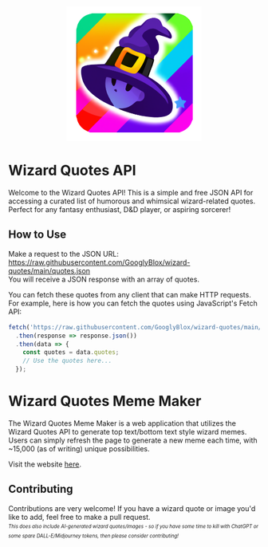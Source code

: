 <p align="center">
  <img width="270" height="270" src="https://github.com/GooglyBlox/wizard-quotes/blob/main/images/logo/wizard-logo.png?raw=true">
</p>

# Wizard Quotes API
Welcome to the Wizard Quotes API! This is a simple and free JSON API for accessing a curated list of humorous and whimsical wizard-related quotes. Perfect for any fantasy enthusiast, D&D player, or aspiring sorcerer!

## How to Use
Make a request to the JSON URL: https://raw.githubusercontent.com/GooglyBlox/wizard-quotes/main/quotes.json  
You will receive a JSON response with an array of quotes.  

You can fetch these quotes from any client that can make HTTP requests. For example, here is how you can fetch the quotes using JavaScript's Fetch API:
```javascript
fetch('https://raw.githubusercontent.com/GooglyBlox/wizard-quotes/main/quotes.json')
  .then(response => response.json())
  .then(data => {
    const quotes = data.quotes;
    // Use the quotes here...
  });
```

# Wizard Quotes Meme Maker
The Wizard Quotes Meme Maker is a web application that utilizes the Wizard Quotes API to generate top text/bottom text style wizard memes. Users can simply refresh the page to generate a new meme each time, with ~15,000 (as of writing) unique possibilities.  

Visit the website [here](https://wizard-quotes.googlyblox.repl.co).

## Contributing
Contributions are very welcome! If you have a wizard quote or image you'd like to add, feel free to make a pull request.  
<sup><sub>*This does also include AI-generated wizard quotes/images - so if you have some time to kill with ChatGPT or some spare DALL-E/Midjourney tokens, then please consider contributing!*</sub></sup>
